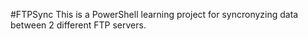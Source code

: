 #FTPSync
This is a PowerShell learning project for syncronyzing data between 2 different FTP servers. 
